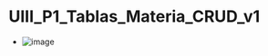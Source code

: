 # UIII_P1_Tablas_Materia_CRUD_v1
- ![image](https://github.com/user-attachments/assets/2593ba1b-15d2-4305-8b13-50d98218146c)
